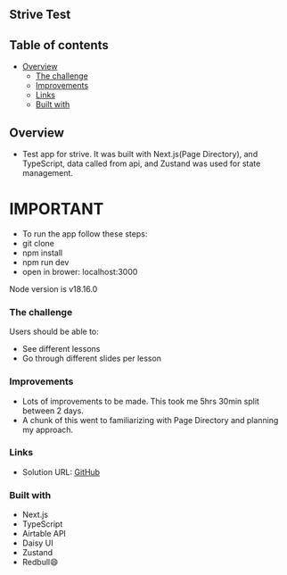 ## Strive Test

## Table of contents

- [Overview](#overview)
  - [The challenge](#the-challenge)
  - [Improvements](#screenshots)
  - [Links](#links)
  - [Built with](#built-with)

## Overview

- Test app for strive. It was built with Next.js(Page Directory), and TypeScript, data called from api, and Zustand was used for state management.

# IMPORTANT

- To run the app follow these steps:
- git clone
- npm install
- npm run dev
- open in brower: localhost:3000

Node version is v18.16.0

### The challenge

Users should be able to:

- See different lessons
- Go through different slides per lesson

### Improvements

- Lots of improvements to be made. This took me 5hrs 30min split between 2 days.
- A chunk of this went to familiarizing with Page Directory and planning my approach.

### Links

<!--  -->

- Solution URL: [GitHub](https://github.com/mikenjuki/strive--test)

### Built with

- Next.js
- TypeScript
- Airtable API
- Daisy UI
- Zustand
- Redbull😄

